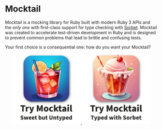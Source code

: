 # Mocktail

Mocktail is a mocking library for Ruby built with modern Ruby 3 APIs and the
_only one_ with first-class support for type checking with
[Sorbet](https://sorbet.org). Mocktail was created to accelerate test-driven
development in Ruby and is designed to prevent common problems that lead to
brittle and confusing tests.

Your first choice is a consequential one: how do you want your Mocktail?

<p align="center" width="100%">
  <a href="/docs/installation_untyped.md">
    <img src="docs/img/mocktail_untyped.jpg" width="45%" alt="Try Mocktail without type checking">
  </a>
  <a href="/docs/installation_sorbet.md">
    <img src="docs/img/mocktail_sorbet.jpg" width="45%" alt="Try Mocktail with Sorbet type checking">
  </a>
</p>
